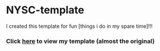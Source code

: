 # NYSC-template
I created this template for fun [things i do in my spare time]!!!
### Click [here](https://danrejsa.github.io/NYSC-template/) to view my template (almost the original)

